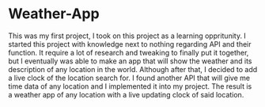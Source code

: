 # Weather-App
This was my first project, I took on this project as a learning oppritunity. I started this project with knowledge next to nothing regarding API and their function. It require a lot of research and tweaking to finally put it together, but I eventually was able to make an app that will show the weather and its description of any location in the world. Although after that, I decided to add a live clock of the location search for. I found another API that will give me time data of any location and I implemented it into my project. The result is a weather app of any location with a live updating clock of said location.
